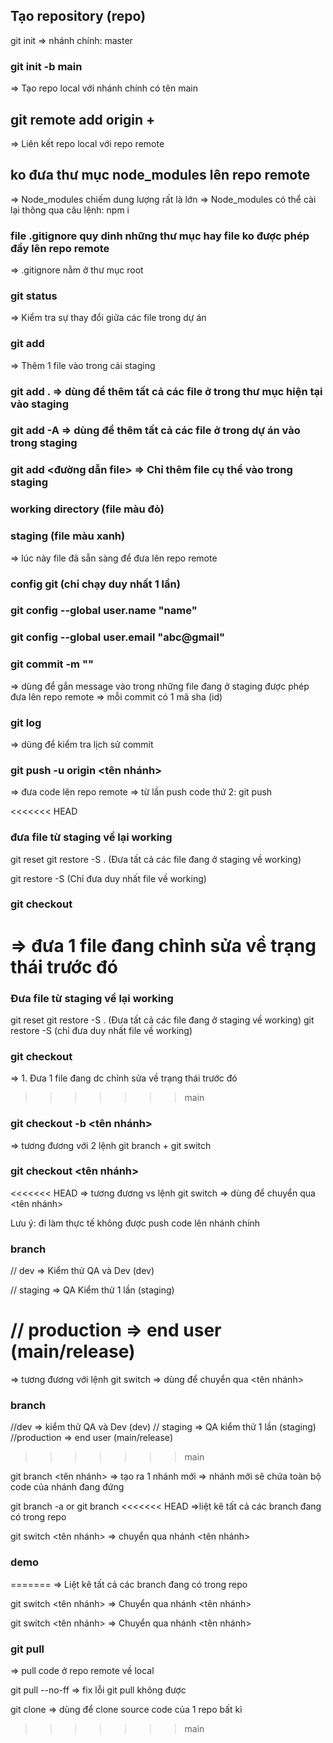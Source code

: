 ## Tạo repository (repo)

git init
=> nhánh chính: master

### git init -b main

=> Tạo repo local với nhánh chính có tên main

## git remote add origin + <url repo>

=> Liên kết repo local với repo remote

## ko đưa thư mục node_modules lên repo remote

=> Node_modules chiếm dung lượng rất là lớn
=> Node_modules có thể cài lại thông qua câu lệnh: npm i

### file .gitignore quy dinh những thư mục hay file ko được phép đẩy lên repo remote

=> .gitignore nằm ở thư mục root

### git status

=> Kiểm tra sự thay đổi giữa các file trong dự án

### git add

=> Thêm 1 file vào trong cái staging

### git add . => dùng để thêm tất cả các file ở trong thư mục hiện tại vào staging

### git add -A => dùng để thêm tất cả các file ở trong dự án vào trong staging

### git add <đường dẫn file> => Chỉ thêm file cụ thể vào trong staging

### working directory (file màu đỏ)

### staging (file màu xanh)

=> lúc này file đã sẵn sàng để đưa lên repo remote

### config git (chỉ chạy duy nhất 1 lần)

### git config --global user.name "name"

### git config --global user.email "abc@gmail"

### git commit -m "<message>"

=> dùng để gắn message vào trong những file đang ở staging được phép đưa lên repo remote
=> mỗi commit có 1 mã sha (id)

### git log

=> dùng để kiểm tra lịch sử commit

### git push -u origin <tên nhánh>

=> đưa code lên repo remote
=> từ lần push code thứ 2: git push

<<<<<<< HEAD
### đưa file từ staging về lại working

git reset
git restore -S . (Đưa tất cả các file đang ở staging về working)

git restore -S <url file> (Chỉ đưa duy nhất file về working)

### git checkout <url file>

=> đưa 1 file đang chỉnh sửa về trạng thái trước đó
=======
### Đưa file từ staging về lại working

git reset
git restore -S . (Đưa tất cả các file đang ở staging về working)
git restore -S <url file> (chỉ đưa duy nhất file về working)

### git checkout <url file>

=> 1. Đưa 1 file đang dc chỉnh sửa về trạng thái trước đó
>>>>>>> main

### git checkout -b <tên nhánh>

=> tương đương với 2 lệnh git branch + git switch

### git checkout <tên nhánh>

<<<<<<< HEAD
=> tương đương vs lệnh git switch
=> dùng để chuyển qua <tên nhánh>

Lưu ý: đi làm thực tế không được push code lên nhánh chính

### branch

// dev => Kiểm thử QA và Dev (dev)

// staging => QA Kiểm thử 1 lần (staging)

// production => end user (main/release)
=======
=> tương đương với lệnh git switch
=> dùng để chuyển qua <tên nhánh>

### branch

//dev => kiểm thử QA và Dev (dev)
// staging => QA kiểm thử 1 lần (staging)
//production => end user (main/release)
>>>>>>> main

git branch <tên nhánh>
=> tạo ra 1 nhánh mới
=> nhánh mới sẽ chứa toàn bộ code của nhánh đang đứng

git branch -a or git branch
<<<<<<< HEAD
=>liệt kê tất cả các branch đang có trong repo

git switch <tên nhánh>
=> chuyển qua nhánh <tên nhánh>

### demo
=======
⇒ Liệt kê tất cả các branch đang có trong repo

git switch <tên nhánh>
=> Chuyển qua nhánh <tên nhánh>

git switch <tên nhánh>
=> Chuyển qua nhánh <tên nhánh>

### git pull

=> pull code ở repo remote về local

git pull --no-ff
=> fix lỗi git pull không được

git clone <url repo>
=> dùng để clone source code của 1 repo bất kì
>>>>>>> main
